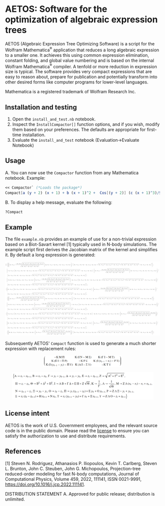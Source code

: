 # AETOS: Software for the optimization of algebraic expression trees

AETOS (Algebraic Expression Tree Optimizing Software) is a script for the Wolfram Mathematica<sup>:registered:</sup> application that reduces a long algebraic expression to a smaller one. It achieves this using common expression elimination, constant folding, and global value numbering and is based on the internal Wolfram Mathematica<sup>:registered:</sup> compiler. A tenfold or more reduction in expression size is typical. The software provides very compact expressions that are easy to reason about, prepare for publication and potentially transform into other desired forms like computer programs for lower-level languages.

Mathematica is a registered trademark of Wolfram Research Inc.

## Installation and testing

1. Open the `install_and_test.nb` notebook.
2. Inspect the `InstallCompactor[]` function options, and if you wish, modify them based on your preferences. The defaults are appropriate for first-time installation.
3. Evaluate the `install_and_test` notebook (Evaluation->Evaluate Notebook)

## Usage
A. You can now use the `Compactor` function from any Mathematica notebook. Example:

```Mathematica
<< Compactor` (*Loads the package*)
Compact[a (y + 2) (x + 1) + b (x + 1)^2 +  Cos[(y + 2)] (c (x + 1)^3)/Sin[-1 + x]]
```

B. To display a help message, evaluate the following:
```Mathematica
?Compact
```

## Example
The file `example.nb` provides an example of use for a non-trivial expression based on a Biot-Savart kernel [1]  typically used in N-body simulations. The example script first derives the Jacobian matrix of the kernel and simplifies it. By default a long expression is generated:

<div align="center">
<p align="center">
  <img src="/images/jacobian.png">
</p>
</div>

Subsequently AETOS' `Compact` function is used to generate a much shorter expression with replacement rules:

<div align="center">
<p align="center">
  <img src="/images/jacobianCompact1.png" width="258" />
</p>
</div>

<div align="center">
<p align="center">
  <img src="/images/jacobianCompact2.png" width="461" />
</p>
</div>

## License intent
AETOS is the work of U.S. Government employees, and the relevant source code is in the public domain. Please read the [license](license.txt) to ensure you can satisfy the authorization to use and distribute requirements.

## References
[1] Steven N. Rodriguez, Athanasios P. Iliopoulos, Kevin T. Carlberg, Steven L. Brunton, John C. Steuben, John G. Michopoulos,
Projection-tree reduced-order modeling for fast N-body computations, Journal of Computational Physics, Volume 459, 2022, 111141, ISSN 0021-9991,
https://doi.org/10.1016/j.jcp.2022.111141.

DISTRIBUTION STATEMENT A. Approved for public release; distribution is unlimited.
